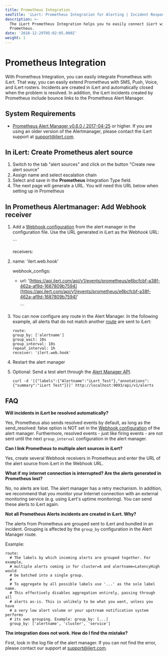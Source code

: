```yaml
---
title: Prometheus Integration
seoTitle: 'iLert: Prometheus Integration for Alerting | Incident Response | Uptime'
description: >-
  The iLert Prometheus Integration helps you to easily connect iLert with
  Prometheus.
date: '2018-12-29T05:02:05.000Z'
weight: 1
---
```


# Prometheus Integration

With Prometheus Integration, you can easily integrate Prometheus with iLert. That way, you can easily extend Prometheus with SMS, Push, Voice, and iLert rosters. Incidents are created in iLert and automatically closed when the problem is resolved. In addition, the iLert incidents created by Prometheus include bounce links to the Prometheus Alert Manager.

## System Requirements <a id="requirements"></a>

* [Prometheus Alert Manager v0.6.0 / 2017-04-25](https://github.com/prometheus/alertmanager/releases/tag/v0.6.0) or higher. If you are using an older version of the Alertmanager, please contact the iLert support at [support@ilert.com](mailto:support@ilert.com).

## In iLert: Create Prometheus alert source <a id="create-alarm-source"></a>

1. Switch to the tab "alert sources" and click on the button "Create new alert source"
2. Assign name and select escalation chain
3. Select and save in the **Prometheus** Integration Type field.
4. The next page will generate a URL. You will need this URL below when setting up in Prometheus

## In Prometheus Alertmanager: Add Webhook receiver <a id="add-webhook"></a>

1. Add a [Webhook configuration](https://prometheus.io/docs/alerting/configuration/#webhook_config) from the alert manager in the configuration file. Use the URL generated in iLert as the Webhook URL:

   \`\`\`

   receivers:

2. name: 'ilert.web.hook'

   webhook\_configs:

   * url: '[https://api.ilert.com/api/v1/events/prometheus/e6bcfcbf-a38f-462a-af9d-1687809b7594](https://api.ilert.com/api/v1/events/prometheus/e6bcfcbf-a38f-462a-af9d-1687809b7594)'

     \`\`\`

3. You can now configure any route in the Alert Manager. In the following example, all alerts that do not match another [route](https://prometheus.io/docs/alerting/configuration/#route) are sent to iLert:

   ```text
   route:
   group_by: ['alertname']
   group_wait: 10s
   group_interval: 10s
   repeat_interval: 1h
   receiver: 'ilert.web.hook'
   ```

4. Restart the alert manager
5. Optional: Send a test alert through the [Alert Manager API](https://prometheus.io/docs/alerting/clients/).

   ```text
   curl -d '[{"labels":{"Alertname":"iLert Test"},"annotations":{"summary":"iLert Test"}}]' http://localhost:9093/api/v1/alerts
   ```

## FAQ <a id="faq"></a>

**Will incidents in iLert be resolved automatically?**

Yes, Prometheus also sends resolved events by default, as long as the send\_resolved: false option is NOT set in the [Webhook configuration](https://prometheus.io/docs/alerting/configuration/#webhook_config) of the alert manager. Furthermore, resolved events - just like firing events - are not sent until the next `group_interval` configuration in the alert manager.

**Can I link Prometheus to multiple alert sources in iLert?**

Yes, create several Webhook receivers in Prometheus and enter the URL of the alert source from iLert in the Webhook URL.

**What if my internet connection is interrupted? Are the alerts generated in Prometheus lost?**

No, no alerts are lost. The alert manager has a retry mechanism. In addition, we recommend that you monitor your Internet connection with an external monitoring service \(e.g. using iLert's uptime monitoring\). You can send these alerts to iLert again.

**Not all Prometheus Alerts incidents are created in iLert. Why?**

The alerts from Prometheus are grouped sent to iLert and bundled in an incident. Grouping is affected by the `group_by` configuration in the Alert Manager route.

Example:

```text
route:
  # The labels by which incoming alerts are grouped together. For example,
  # multiple alerts coming in for cluster=A and alertname=LatencyHigh would
  # be batched into a single group.
  #
  # To aggregate by all possible labels use '...' as the sole label name.
  # This effectively disables aggregation entirely, passing through all
  # alerts as-is. This is unlikely to be what you want, unless you have
  # a very low alert volume or your upstream notification system performs
  # its own grouping. Example: group_by: [...]
  group_by: ['alertname', 'cluster', 'service']
```

**The integration does not work. How do I find the mistake?**

First, look in the log file of the alert manager. If you can not find the error, please contact our support at [support@ilert.com](support@ilert.com).

